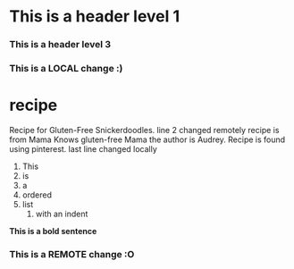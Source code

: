 # This is a header level 1

### This is a header level 3

### This is a LOCAL change :)

# recipe

Recipe for Gluten-Free Snickerdoodles. line 2 changed remotely
recipe is from Mama Knows gluten-free Mama the author is Audrey. Recipe is found using pinterest.
last line changed locally

1. This
2. is 
3. a 
4. ordered 
5. list 
    1. with an indent

**This is a bold sentence**

### This is a REMOTE change :O